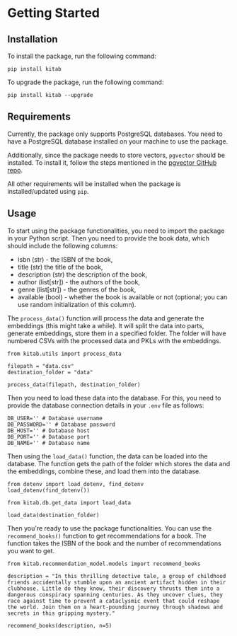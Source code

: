 # Getting Started

## Installation

To install the package, run the following command:

```{bash}
pip install kitab
```

To upgrade the package, run the following command:

```{bash}
pip install kitab --upgrade
```

## Requirements

Currently, the package only supports PostgreSQL databases. You need to have a PostgreSQL database installed on your machine to use the package.

Additionally, since the package needs to store vectors, `pgvector` should be installed. To install it, follow the steps mentioned in the [pgvector GitHub repo](https://github.com/pgvector/pgvector).

All other requirements will be installed when the package is installed/updated using `pip`.

## Usage

To start using the package functionalities, you need to import the package in your Python script. Then you need to provide the book data, which should include the following columns:

- isbn (str) - the ISBN of the book,
- title (str) the title of the book, 
- description (str) the description of the book,
- author (list[str]) - the authors of the book,
- genre (list[str]) - the genres of the book,
- available (bool) - whether the book is available or not (optional; you can use random initialization of this column).

The `process_data()` function will process the data and generate the embeddings (this might take a while). It will split the data into parts, generate embeddings, store them in a specified folder. The folder will have numbered CSVs with the processed data and PKLs with the embeddings.

```{python}
from kitab.utils import process_data

filepath = "data.csv"
destination_folder = "data"

process_data(filepath, destination_folder)
```

Then you need to load these data into the database. For this, you need to provide the database connection details in your `.env` file as follows: 

```{bash}
DB_USER='' # Database username
DB_PASSWORD='' # Database password
DB_HOST='' # Database host
DB_PORT='' # Database port
DB_NAME='' # Database name
```

Then using the `load_data()` function, the data can be loaded into the database. The function gets the path of the folder which stores the data and the embeddings, combine these, and load them into the database.

```{python}
from dotenv import load_dotenv, find_dotenv
load_dotenv(find_dotenv())

from kitab.db.get_data import load_data

load_data(destination_folder)
```

Then you're ready to use the package functionalities. You can use the `recommend_books()` function to get recommendations for a book. The function takes the ISBN of the book and the number of recommendations you want to get.

```{python}
from kitab.recommendation_model.models import recommend_books

description = "In this thrilling detective tale, a group of childhood friends accidentally stumble upon an ancient artifact hidden in their clubhouse. Little do they know, their discovery thrusts them into a dangerous conspiracy spanning centuries. As they uncover clues, they race against time to prevent a cataclysmic event that could reshape the world. Join them on a heart-pounding journey through shadows and secrets in this gripping mystery."

recommend_books(description, n=5)
```